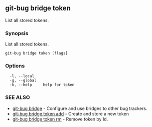 ## git-bug bridge token

List all stored tokens.

### Synopsis

List all stored tokens.

```
git-bug bridge token [flags]
```

### Options

```
  -l, --local    
  -g, --global   
  -h, --help     help for token
```

### SEE ALSO

* [git-bug bridge](git-bug_bridge.md)	 - Configure and use bridges to other bug trackers.
* [git-bug bridge token add](git-bug_bridge_token_add.md)	 - Create and store a new token
* [git-bug bridge token rm](git-bug_bridge_token_rm.md)	 - Remove token by Id.

